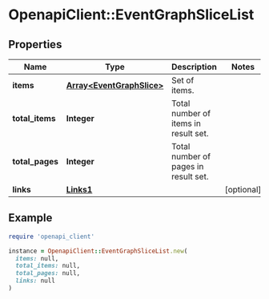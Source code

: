 # OpenapiClient::EventGraphSliceList

## Properties

| Name | Type | Description | Notes |
| ---- | ---- | ----------- | ----- |
| **items** | [**Array&lt;EventGraphSlice&gt;**](EventGraphSlice.md) | Set of items. |  |
| **total_items** | **Integer** | Total number of items in result set. |  |
| **total_pages** | **Integer** | Total number of pages in result set. |  |
| **links** | [**Links1**](Links1.md) |  | [optional] |

## Example

```ruby
require 'openapi_client'

instance = OpenapiClient::EventGraphSliceList.new(
  items: null,
  total_items: null,
  total_pages: null,
  links: null
)
```

